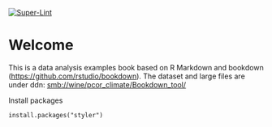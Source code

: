 [![Super-Lint](https://github.com/NIEHS/PCOR_bookdown_tools/actions/workflows/superlint.yml/badge.svg?branch=mm_workflows)](https://github.com/NIEHS/PCOR_bookdown_tools/actions/workflows/superlint.yml/badge.svg?branch=mm_workflows)

# Welcome

This is a data analysis examples book based on R Markdown and bookdown (<https://github.com/rstudio/bookdown>). The dataset and large files are under ddn: <smb://wine/pcor_climate/Bookdown_tool/>

Install packages

```{r}
install.packages("styler")

```
